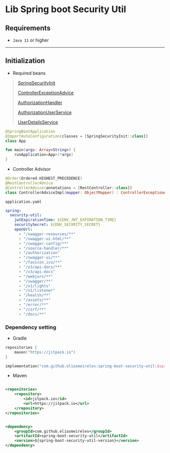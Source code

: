 # Lib Spring boot Security Util

## Requirements

- `Java 11` or higher

****

## Initialization

- Required beans

> [SpringSecurityInit](src/main/kotlin/com/softwareplace/SpringSecurityInit.kt)
>
> [ControllerExceptionAdvice](src/main/kotlin/com/softwareplace/config/ControllerExceptionAdvice.kt)
>
> [AuthorizationHandler](src/main/kotlin/com/softwareplace/authorization/AuthorizationHandler.kt)
>
> [AuthorizationUserService](src/main/kotlin/com/softwareplace/service/AuthorizationUserService.kt)
>
> [UserDetailsService](https://docs.spring.io/spring-security/site/docs/current/api/org/springframework/security/core/userdetails/UserDetailsService.html)

```kotlin
@SpringBootApplication
@ImportAutoConfiguration(classes = [SpringSecurityInit::class])
class App

fun main(args: Array<String>) {
    runApplication<App>(*args)
}
```

- Controller Advisor

```kotlin
@Order(Ordered.HIGHEST_PRECEDENCE)
@RestControllerAdvice
@ControllerAdvice(annotations = [RestController::class])
class ControllerAdviceImpl(mapper: ObjectMapper) : ControllerExceptionAdvice(mapper)
```

`application.yaml`

```yaml
spring:
  security-util:
    jwtExpirationTime: ${ENV_JWT_EXPIRATION_TIME}
    securitySecret: ${ENV_SECURITY_SECRET}
    openUrl:
      - "/swagger-resources/**"
      - "/swagger-ui.html/**"
      - "/swagger-config/**"
      - "/source-handler/**"
      - "/authorization"
      - "/swagger-ui/**"
      - "/favicon.ico/**"
      - "/v3/api-docs/**"
      - "/v3/api-docs"
      - "/webjars/**"
      - "/swagger/**"
      - "/v1/lights"
      - "/v1/listener"
      - "/health/**"
      - "/assets/**"
      - "/error/**"
      - "/csrf/**"
      - "/docs/**"
```

### Dependency setting

- Gradle

```kotlin
repositories {
    maven("https://jitpack.io")
}
```

```kotlin
implementation("com.github.eliasmeireles:spring-boot-security-util:$spring-boot-security-util-version")
```

- Maven

```xml

<repositories>
    <repository>
        <id>jitpack.io</id>
        <url>https://jitpack.io</url>
    </repository>
</repositories>
```

```xml

<dependency>
    <groupId>com.github.eliasmeireles</groupId>
    <artifactId>spring-boot-security-util</artifactId>
    <version>${spring-boot-security-util-version}</version>
</dependency>
```

